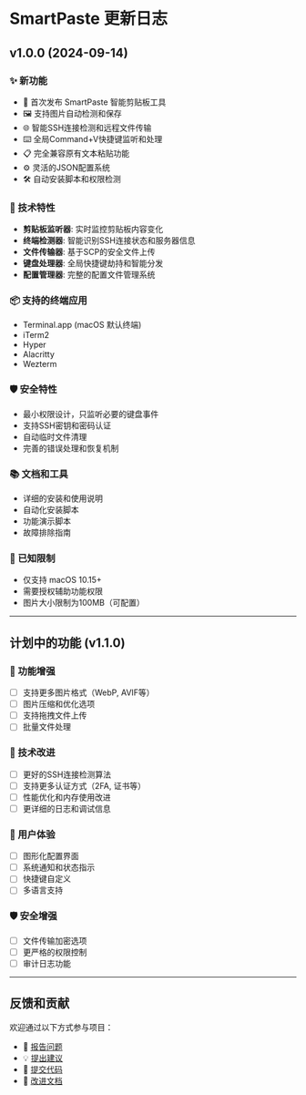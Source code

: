 # SmartPaste 更新日志

## v1.0.0 (2024-09-14)

### ✨ 新功能
- 🎉 首次发布 SmartPaste 智能剪贴板工具
- 🖼️ 支持图片自动检测和保存
- 🌐 智能SSH连接检测和远程文件传输
- ⌨️ 全局Command+V快捷键监听和处理
- 📋 完全兼容原有文本粘贴功能
- ⚙️ 灵活的JSON配置系统
- 🛠️ 自动安装脚本和权限检测

### 🔧 技术特性
- **剪贴板监听器**: 实时监控剪贴板内容变化
- **终端检测器**: 智能识别SSH连接状态和服务器信息
- **文件传输器**: 基于SCP的安全文件上传
- **键盘处理器**: 全局快捷键劫持和智能分发
- **配置管理器**: 完整的配置文件管理系统

### 📦 支持的终端应用
- Terminal.app (macOS 默认终端)
- iTerm2
- Hyper
- Alacritty
- Wezterm

### 🛡️ 安全特性
- 最小权限设计，只监听必要的键盘事件
- 支持SSH密钥和密码认证
- 自动临时文件清理
- 完善的错误处理和恢复机制

### 📚 文档和工具
- 详细的安装和使用说明
- 自动化安装脚本
- 功能演示脚本
- 故障排除指南

### 🔮 已知限制
- 仅支持 macOS 10.15+
- 需要授权辅助功能权限
- 图片大小限制为100MB（可配置）

---

## 计划中的功能 (v1.1.0)

### 🚀 功能增强
- [ ] 支持更多图片格式（WebP, AVIF等）
- [ ] 图片压缩和优化选项
- [ ] 支持拖拽文件上传
- [ ] 批量文件处理

### 🔧 技术改进  
- [ ] 更好的SSH连接检测算法
- [ ] 支持更多认证方式（2FA, 证书等）
- [ ] 性能优化和内存使用改进
- [ ] 更详细的日志和调试信息

### 🎨 用户体验
- [ ] 图形化配置界面
- [ ] 系统通知和状态指示
- [ ] 快捷键自定义
- [ ] 多语言支持

### 🛡️ 安全增强
- [ ] 文件传输加密选项
- [ ] 更严格的权限控制
- [ ] 审计日志功能

---

## 反馈和贡献

欢迎通过以下方式参与项目：

- 🐛 [报告问题](https://github.com/your-repo/smart_paste/issues)
- 💡 [提出建议](https://github.com/your-repo/smart_paste/discussions)
- 🔧 [提交代码](https://github.com/your-repo/smart_paste/pulls)
- 📖 [改进文档](https://github.com/your-repo/smart_paste/wiki)